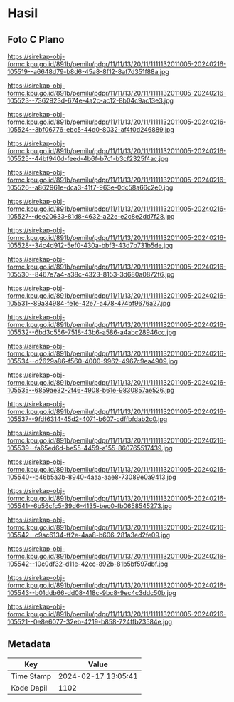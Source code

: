 # Hasil

## Foto C Plano

https://sirekap-obj-formc.kpu.go.id/891b/pemilu/pdpr/11/11/13/20/11/1111132011005-20240216-105519--a6648d79-b8d6-45a8-8f12-8af7d351f88a.jpg

https://sirekap-obj-formc.kpu.go.id/891b/pemilu/pdpr/11/11/13/20/11/1111132011005-20240216-105523--7362923d-674e-4a2c-ac12-8b04c9ac13e3.jpg

https://sirekap-obj-formc.kpu.go.id/891b/pemilu/pdpr/11/11/13/20/11/1111132011005-20240216-105524--3bf06776-ebc5-44d0-8032-af4f0d246889.jpg

https://sirekap-obj-formc.kpu.go.id/891b/pemilu/pdpr/11/11/13/20/11/1111132011005-20240216-105525--44bf940d-feed-4b6f-b7c1-b3cf2325f4ac.jpg

https://sirekap-obj-formc.kpu.go.id/891b/pemilu/pdpr/11/11/13/20/11/1111132011005-20240216-105526--a862961e-dca3-41f7-963e-0dc58a66c2e0.jpg

https://sirekap-obj-formc.kpu.go.id/891b/pemilu/pdpr/11/11/13/20/11/1111132011005-20240216-105527--dee20633-81d8-4632-a22e-e2c8e2dd7f28.jpg

https://sirekap-obj-formc.kpu.go.id/891b/pemilu/pdpr/11/11/13/20/11/1111132011005-20240216-105528--34c4d912-5ef0-430a-bbf3-43d7b731b5de.jpg

https://sirekap-obj-formc.kpu.go.id/891b/pemilu/pdpr/11/11/13/20/11/1111132011005-20240216-105530--8467e7a4-a38c-4323-8153-3d680a0872f6.jpg

https://sirekap-obj-formc.kpu.go.id/891b/pemilu/pdpr/11/11/13/20/11/1111132011005-20240216-105531--89a34984-fe1e-42e7-a478-474bf9676a27.jpg

https://sirekap-obj-formc.kpu.go.id/891b/pemilu/pdpr/11/11/13/20/11/1111132011005-20240216-105532--6bd3c556-7518-43b6-a586-a4abc28946cc.jpg

https://sirekap-obj-formc.kpu.go.id/891b/pemilu/pdpr/11/11/13/20/11/1111132011005-20240216-105534--d2629a86-f560-4000-9962-4967c9ea4909.jpg

https://sirekap-obj-formc.kpu.go.id/891b/pemilu/pdpr/11/11/13/20/11/1111132011005-20240216-105535--6859ae32-2f46-4908-b61e-9830857ae526.jpg

https://sirekap-obj-formc.kpu.go.id/891b/pemilu/pdpr/11/11/13/20/11/1111132011005-20240216-105537--9fdf6314-45d2-4071-b607-cdffbfdab2c0.jpg

https://sirekap-obj-formc.kpu.go.id/891b/pemilu/pdpr/11/11/13/20/11/1111132011005-20240216-105539--fa65ed6d-be55-4459-a155-860765517439.jpg

https://sirekap-obj-formc.kpu.go.id/891b/pemilu/pdpr/11/11/13/20/11/1111132011005-20240216-105540--b46b5a3b-8940-4aaa-aae8-73089e0a9413.jpg

https://sirekap-obj-formc.kpu.go.id/891b/pemilu/pdpr/11/11/13/20/11/1111132011005-20240216-105541--6b56cfc5-39d6-4135-bec0-fb0658545273.jpg

https://sirekap-obj-formc.kpu.go.id/891b/pemilu/pdpr/11/11/13/20/11/1111132011005-20240216-105542--c9ac6134-ff2e-4aa8-b606-281a3ed2fe09.jpg

https://sirekap-obj-formc.kpu.go.id/891b/pemilu/pdpr/11/11/13/20/11/1111132011005-20240216-105542--10c0df32-d11e-42cc-892b-81b5bf597dbf.jpg

https://sirekap-obj-formc.kpu.go.id/891b/pemilu/pdpr/11/11/13/20/11/1111132011005-20240216-105543--b01ddb66-dd08-418c-9bc8-9ec4c3ddc50b.jpg

https://sirekap-obj-formc.kpu.go.id/891b/pemilu/pdpr/11/11/13/20/11/1111132011005-20240216-105521--0e8e6077-32eb-4219-b858-724ffb23584e.jpg


## Metadata

| Key        | Value               |
| ---------- | ------------------- |
| Time Stamp | 2024-02-17 13:05:41 |
| Kode Dapil | 1102                |



